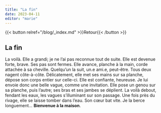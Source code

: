 ```yaml
---
title: "La fin"
date: 2023-04-11
editor: "marie"
---
```


{{< button relref="/blog/_index.md" >}}Retour{{< /button >}}

## La fin

La voilà. Elle a grandi; je ne l’ai pas reconnue tout de suite. Elle est devenue forte, brave. Ses pas sont fermes. Elle avance, planche à la main, corde attachée à sa cheville. Quelqu’un la suit, un.e ami.e, peut-être. Tous deux nagent côte-à-côte. Délicatement, elle met ses mains sur sa planche, dépose son corps entier sur celle-ci. Elle est confiante, heureuse. Je lui envoie donc une belle vague, comme une invitation. Elle pose un genou sur sa planche, puis l’autre; ses bras et ses jambes se déplient. La voilà debout, fendant les eaux, les vagues s’illuminant sur son passage. Une fois près du rivage, elle se laisse tomber dans l’eau. 
	Son cœur bat vite. Je la berce longuement… **Bienvenue à la maison**.
